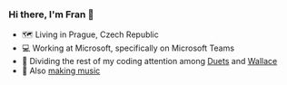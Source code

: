 ### Hi there, I'm Fran 👋
- 🗺 Living in Prague, Czech Republic
- 💻 Working at Microsoft, specifically on Microsoft Teams
- 👾 Dividing the rest of my coding attention among [Duets](https://github.com/duets) and [Wallace](https://github.com/wallaceapp)
- 🎸 Also [making music](https://twistedfaceoffadingbeauty.bandcamp.com/)
